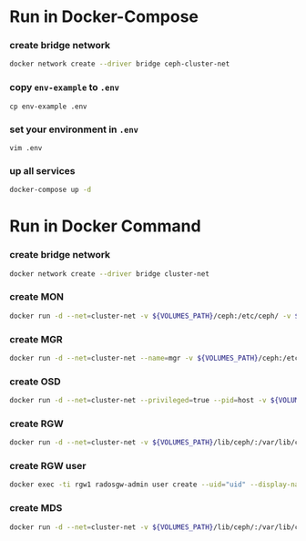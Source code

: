 # Run in Docker-Compose

### create bridge network
``` bash
docker network create --driver bridge ceph-cluster-net
```

### copy `env-example` to `.env`
```
cp env-example .env
```

### set your environment in `.env`
```
vim .env
```

### up all services
``` bash
docker-compose up -d
```

# Run in Docker Command

### create bridge network
``` bash
docker network create --driver bridge cluster-net
```

### create MON
``` bash
docker run -d --net=cluster-net -v ${VOLUMES_PATH}/ceph:/etc/ceph/ -v ${VOLUMES_PATH}/lib/ceph/:/var/lib/ceph/ -e MON_IP=172.18.0.2 -e CEPH_PUBLIC_NETWORK=172.18.0.0/16 --name mon1 ceph/daemon mon
```

### create MGR
``` bash
docker run -d --net=cluster-net --name=mgr -v ${VOLUMES_PATH}/ceph:/etc/ceph -v ${VOLUMES_PATH}/lib/ceph/:/var/lib/ceph -p 7000:7000 ceph/daemon mgr
```

### create OSD
``` bash
docker run -d --net=cluster-net --privileged=true --pid=host -v ${VOLUMES_PATH}/ceph:/etc/ceph -v ${VOLUMES_PATH}/lib/ceph/:/var/lib/ceph/ -v /dev/:/dev/ -e OSD_DEVICE=/dev/sdb -e OSD_TYPE=disk -e OSD_FORCE_ZAP=1 --name osd1 ceph/daemon osd
```

### create RGW
``` bash
docker run -d --net=cluster-net -v ${VOLUMES_PATH}/lib/ceph/:/var/lib/ceph/ -v ${VOLUMES_PATH}/ceph:/etc/ceph -p 8080:8080 --name rgw1 ceph/daemon rgw
```

### create RGW user
``` bash
docker exec -ti rgw1 radosgw-admin user create --uid="uid" --display-name="testName" --email="test@example.com"
```

### create MDS
``` bash
docker run -d --net=cluster-net -v ${VOLUMES_PATH}/lib/ceph/:/var/lib/ceph/ -v ${VOLUMES_PATH}/ceph:/etc/ceph -e CEPHFS_CREATE=1 --name mds1 ceph/daemon mds
```
